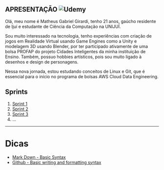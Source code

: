 ## APRESENTAÇÃO ![Udemy](https://img.shields.io/badge/Udemy-A435F0?style=for-the-badge&logo=Udemy&logoColor=white)


Olá, meu nome é Matheus Gabriel Girardi, tenho 21 anos, gaúcho residente de Ijuí e estudante de Ciência da Computação na UNIJUÍ.

Sou muito interessado na tecnologia, tenho experiências com criação de jogos em Realidade Virtual usando Game Engines como a Unity e modelagem 3D usando Blender, por ter participado ativamente de uma bolsa PROFAP do projeto Cidades Inteligentes da minha instituição de Ensino. Também, possuo hobbies artísticos, pois sou muito ligado à desenhos e design de personagens.

Nessa nova jornada, estou estudando conceitos de Linux e Git, que é essencial para o início no programa de bolsas AWS Cloud Data Engineering.

## Sprints 

1. [Sprint 1](Sprint%201/README.md)
2. [Sprint 2](Sprint%202/README.md)
3. [Sprint 3](Sprint%203/README.md)
4. ...

___


# Dicas

- [Mark Down - Basic Syntax](https://www.markdownguide.org/basic-syntax/)
- [Github - Basic writing and formatting syntax](https://docs.github.com/en/get-started/writing-on-github/getting-started-with-writing-and-formatting-on-github/basic-writing-and-formatting-syntax)
